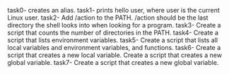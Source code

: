 task0-  creates an alias.
task1-  prints hello user, where user is the current Linux user.
task2- Add /action to the PATH. /action should be the last directory the shell looks into when looking for a program.
task3- Create a script that counts the number of directories in the PATH.
task4- Create a script that lists environment variables.
task5- Create a script that lists all local variables and environment variables, and functions.
task6- Create a script that creates a new local variable.
Create a script that creates a new global variable.
task7- Create a script that creates a new global variable.
